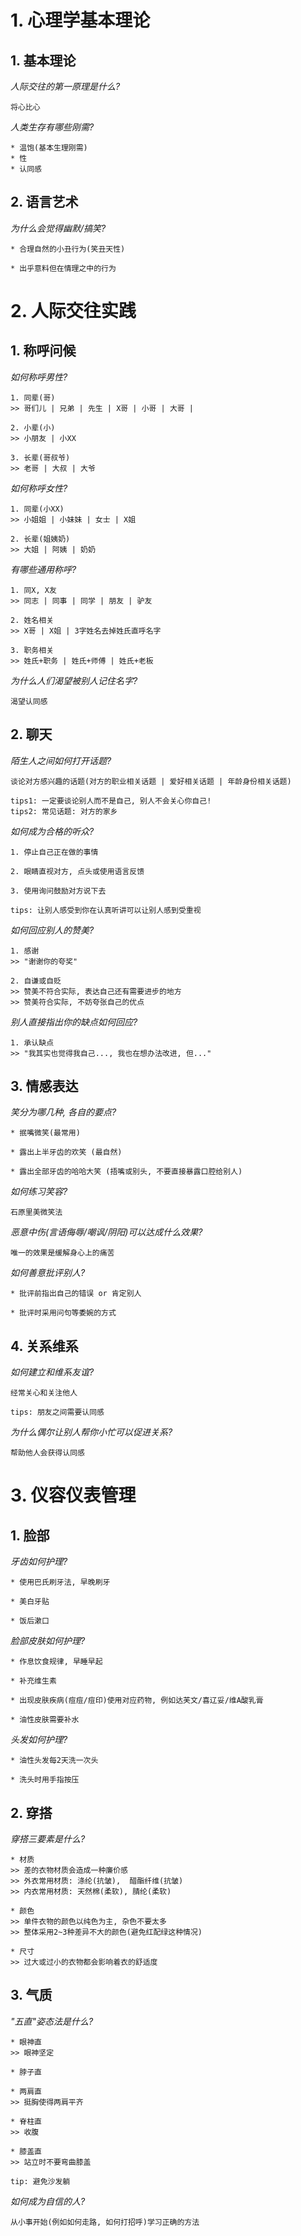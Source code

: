 # 1. 心理学基本理论

## 1. 基本理论

_人际交往的第一原理是什么?_

```
将心比心
```

_人类生存有哪些刚需?_

```
* 温饱(基本生理刚需)
* 性
* 认同感
```

## 2. 语言艺术

_为什么会觉得幽默/搞笑?_

```
* 合理自然的小丑行为(笑丑天性)

* 出乎意料但在情理之中的行为
```

# 2. 人际交往实践

## 1. 称呼问候

_如何称呼男性?_

```
1. 同辈(哥)
>> 哥们儿 | 兄弟 | 先生 | X哥 | 小哥 | 大哥 |

2. 小辈(小)
>> 小朋友 | 小XX

3. 长辈(哥叔爷)
>> 老哥 | 大叔 | 大爷
```

_如何称呼女性?_

```
1. 同辈(小XX)
>> 小姐姐 | 小妹妹 | 女士 | X姐

2. 长辈(姐姨奶)
>> 大姐 | 阿姨 | 奶奶
```

_有哪些通用称呼?_

```
1. 同X, X友
>> 同志 | 同事 | 同学 | 朋友 | 驴友

2. 姓名相关
>> X哥 | X姐 | 3字姓名去掉姓氏直呼名字

3. 职务相关
>> 姓氏+职务 | 姓氏+师傅 | 姓氏+老板
```

_为什么人们渴望被别人记住名字?_

```
渴望认同感
```

## 2. 聊天

_陌生人之间如何打开话题?_

```
谈论对方感兴趣的话题(对方的职业相关话题 | 爱好相关话题 | 年龄身份相关话题)

tips1: 一定要谈论别人而不是自己, 别人不会关心你自己!
tips2: 常见话题: 对方的家乡
```

_如何成为合格的听众?_

```
1. 停止自己正在做的事情

2. 眼睛直视对方, 点头或使用语言反馈

3. 使用询问鼓励对方说下去

tips: 让别人感受到你在认真听讲可以让别人感到受重视
```

_如何回应别人的赞美?_

```
1. 感谢
>> "谢谢你的夸奖"

2. 自谦或自贬
>> 赞美不符合实际, 表达自己还有需要进步的地方
>> 赞美符合实际, 不妨夸张自己的优点
```

_别人直接指出你的缺点如何回应?_

```
1. 承认缺点
>> "我其实也觉得我自己..., 我也在想办法改进, 但..."
```

## 3. 情感表达

_笑分为哪几种, 各自的要点?_

```
* 抿嘴微笑(最常用)

* 露出上半牙齿的欢笑 (最自然)

* 露出全部牙齿的哈哈大笑 (捂嘴或别头, 不要直接暴露口腔给别人)
```

_如何练习笑容?_

```
石原里美微笑法
```

_恶意中伤(言语侮辱/嘲讽/阴阳)可以达成什么效果?_

```
唯一的效果是缓解身心上的痛苦
```

_如何善意批评别人?_

```
* 批评前指出自己的错误 or 肯定别人

* 批评时采用问句等委婉的方式
```

## 4. 关系维系

_如何建立和维系友谊?_

```
经常关心和关注他人

tips: 朋友之间需要认同感
```

_为什么偶尔让别人帮你小忙可以促进关系?_

```
帮助他人会获得认同感
```

# 3. 仪容仪表管理

## 1. 脸部

_牙齿如何护理?_

```
* 使用巴氏刷牙法, 早晚刷牙

* 美白牙贴

* 饭后漱口
```

_脸部皮肤如何护理?_

```
* 作息饮食规律, 早睡早起

* 补充维生素

* 出现皮肤疾病(痘痘/痘印)使用对应药物, 例如达芙文/喜辽妥/维A酸乳膏

* 油性皮肤需要补水
```

_头发如何护理?_

```
* 油性头发每2天洗一次头

* 洗头时用手指按压
```

## 2. 穿搭

_穿搭三要素是什么?_

```
* 材质
>> 差的衣物材质会造成一种廉价感
>> 外衣常用材质: 涤纶(抗皱),  醋酯纤维(抗皱)
>> 内衣常用材质: 天然棉(柔软), 腈纶(柔软)

* 颜色
>> 单件衣物的颜色以纯色为主, 杂色不要太多
>> 整体采用2~3种差异不大的颜色(避免红配绿这种情况)

* 尺寸
>> 过大或过小的衣物都会影响着衣的舒适度
```

## 3. 气质

_"五直"姿态法是什么?_

```
* 眼神直
>> 眼神坚定

* 脖子直

* 两肩直
>> 挺胸使得两肩平齐

* 脊柱直
>> 收腹

* 膝盖直
>> 站立时不要弯曲膝盖

tip: 避免沙发躺
```

_如何成为自信的人?_

```
从小事开始(例如如何走路, 如何打招呼)学习正确的方法
```
